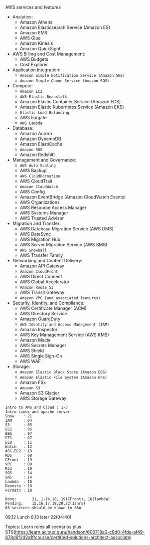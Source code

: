 AWS services and features
- Analytics:
    - Amazon Athena
    - Amazon Elasticsearch Service (Amazon ES)
    - Amazon EMR
    - AWS Glue
    - Amazon Kinesis
    - Amazon QuickSight
- AWS Billing and Cost Management:
    - AWS Budgets
    - Cost Explorer
- Application Integration:
    - `Amazon Simple Notification Service (Amazon SNS)`
    - `Amazon Simple Queue Service (Amazon SQS)`
- Compute:
    - `Amazon EC2`
    - `AWS Elastic Beanstalk`
    - Amazon Elastic Container Service (Amazon ECS)
    - Amazon Elastic Kubernetes Service (Amazon EKS)
    - `Elastic Load Balancing`
    - AWS Fargate
    - `AWS Lambda`
- Database:
    - Amazon Aurora
    - Amazon DynamoDB
    - Amazon ElastiCache
    - `Amazon RDS`
    - Amazon Redshift
- Management and Governance:
    - `AWS Auto Scaling`
    - AWS Backup
    - `AWS CloudFormation`
    - AWS CloudTrail
    - `Amazon CloudWatch`
    - AWS Config
    - Amazon EventBridge (Amazon CloudWatch Events)
    - AWS Organizations
    - AWS Resource Access Manager
    - AWS Systems Manager
    - AWS Trusted Advisor
- Migration and Transfer:
    - AWS Database Migration Service (AWS DMS)
    - AWS DataSync
    - AWS Migration Hub
    - AWS Server Migration Service (AWS SMS)
    - `AWS Snowball`
    - AWS Transfer Family
- Networking and Content Delivery:
    - Amazon API Gateway
    - `Amazon CloudFront`
    - AWS Direct Connect
    - AWS Global Accelerator
    - `Amazon Route 53`
    - AWS Transit Gateway
    - `Amazon VPC (and associated features)`
- Security, Identity, and Compliance:
    - AWS Certificate Manager (ACM)
    - AWS Directory Service
    - Amazon GuardDuty
    - `AWS Identity and Access Management (IAM)`
    - Amazon Inspector
    - AWS Key Management Service (AWS KMS)
    - Amazon Macie
    - AWS Secrets Manager
    - AWS Shield
    - AWS Single Sign-On
    - AWS WAF
- Storage:
    - `Amazon Elastic Block Store (Amazon EBS)`
    - `Amazon Elastic File System (Amazon EFS)`
    - Amazon FSx
    - `Amazon S3`
    - Amazon S3 Glacier
    - AWS Storage Gateway

```
Intro to AWS and Cloud : 1-3
Intro Linux and apache server
Snow	: 21
IAM 	: 04
S3 		: 05
EC2 	: 06
EBS		: 07
EFS		: 07
ELB		: 11
Watch	: 12
ASG-EC2 : 13
RDS		: 08
CFront	: 19
VPC		: 09
R53		: 10
SQS		: 14
SNS		: 14
Lambda	: 16
Beansta	: 18
Formatn	: 18

Done:       21, 1-14,18, 19(CFront), 16(lambda)
Pending:    15,16,17,19,20,22(12hrs)  
63 services should be known to SAA
```


09,12  Lunch
8,13  later
22(04:40)


Topics:
Learn roles all scenarios plus STS(https://learn.acloud.guru/handson/606718a0-c9d0-4fda-af49-878d6f2d2a1f/course/certified-solutions-architect-associate)



